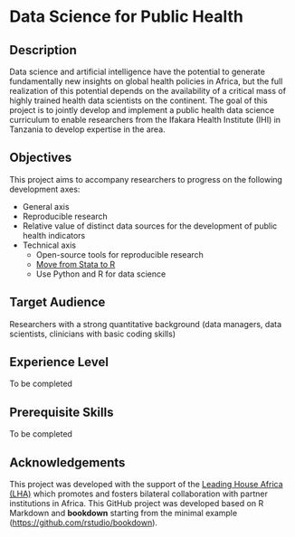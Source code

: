 # Data Science for Public Health

## Description

Data science and artificial intelligence have the potential to generate fundamentally new insights on global health policies in Africa, but the full realization of this potential depends on the availability of a critical mass of highly trained health data scientists on the continent. The goal of this project is to jointly develop and implement a public health data science curriculum to enable researchers from the Ifakara Health Institute (IHI) in Tanzania to develop expertise in the area.

## Objectives

This project aims to accompany researchers to progress on the following development axes:

* General axis
*   Reproducible research
*   Relative value of distinct data sources for the development of public health indicators
* Technical axis
  * Open-source tools for reproducible research
  * [Move from Stata to R](https://github.com/Thaliehln/ds4ph/wiki/Moving-from-Stata-to-R)
  * Use Python and R for data science

## Target Audience

Researchers with a strong quantitative background (data managers, data scientists, clinicians with basic coding skills)

## Experience Level

To be completed

## Prerequisite Skills

To be completed

## Acknowledgements

This project was developed with the support of the [Leading House Africa (LHA)](https://www.swisstph.ch/en/research/leading-house-africa/) which promotes and fosters bilateral collaboration with partner institutions in Africa.
This GitHub project was developed based on R Markdown and **bookdown** starting from the minimal example (https://github.com/rstudio/bookdown).
